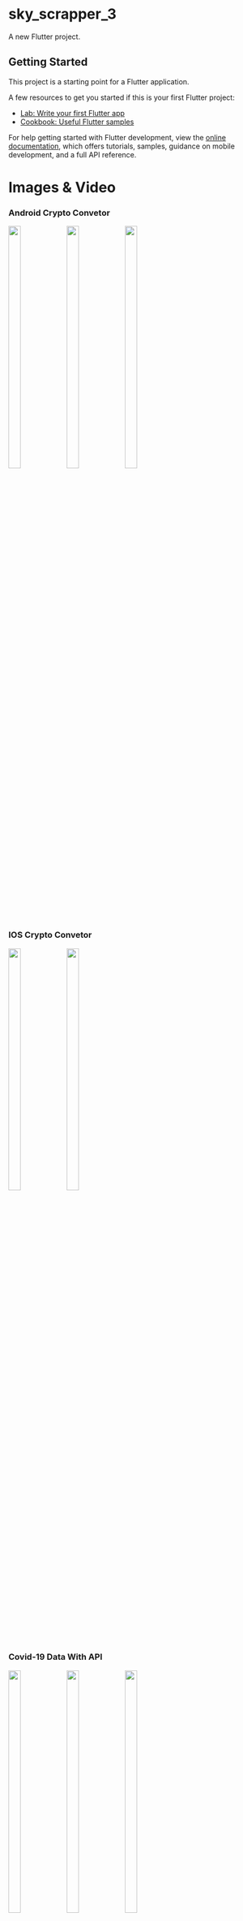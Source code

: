 # sky_scrapper_3

A new Flutter project.

## Getting Started

This project is a starting point for a Flutter application.

A few resources to get you started if this is your first Flutter project:

- [Lab: Write your first Flutter app](https://docs.flutter.dev/get-started/codelab)
- [Cookbook: Useful Flutter samples](https://docs.flutter.dev/cookbook)

For help getting started with Flutter development, view the
[online documentation](https://docs.flutter.dev/), which offers tutorials,
samples, guidance on mobile development, and a full API reference.

# Images & Video

### Android Crypto Convetor
<p float="center">

<img src="https://user-images.githubusercontent.com/118955280/218052352-4bef4b37-3bea-4c33-951f-c9876799433e.png" width=22% height=35%>
<img src="https://user-images.githubusercontent.com/118955280/218052362-13dd1003-b1fa-44c3-a6c0-39c6f7db9b64.png" width=22% height=35%>
<img src="https://user-images.githubusercontent.com/118955280/218052364-cfbaec42-0312-43c1-a1c9-9fb51d83fe11.png" width=22% height=35%>

</p>

### IOS Crypto Convetor
<p float="center">

<img src="https://user-images.githubusercontent.com/118955280/218054486-e360b938-53e9-4cf6-8030-0b18a230cfe6.png" width=22% height=35%>
<img src="https://user-images.githubusercontent.com/118955280/218054497-70b2ed13-115e-441c-a016-34dd2247f211.png" width=22% height=35%>

</p>

### Covid-19 Data With API
<p float="center">

<img src="https://user-images.githubusercontent.com/118955280/218053054-a36c9349-ba93-43a7-8729-80c01f7ef8af.png" width=22% height=35%>
<img src="https://user-images.githubusercontent.com/118955280/218053063-74983174-f518-4e00-8796-5597a229b417.png" width=22% height=35%>
<img src="https://user-images.githubusercontent.com/118955280/218053071-c247a107-060b-4bfa-953f-205c70a6a73c.png" width=22% height=35%>

</p>

### Random People Data With API
<p float="center">

<img src="https://user-images.githubusercontent.com/118955280/218053779-10fbe5db-88eb-4cae-a046-3f20a9be23fa.png" width=22% height=35%>
<img src="https://user-images.githubusercontent.com/118955280/218053785-017ce22d-efca-457f-bd6b-10465bc876cb.png" width=22% height=35%>
<img src="https://user-images.githubusercontent.com/118955280/218053790-a2fd8e6b-fa87-43d3-91a1-54ab5dc2aacf.png" width=22% height=35%>

</p>
<p float="center">


https://user-images.githubusercontent.com/118955280/218055336-3411673e-5d67-4a0d-9c5a-30992e5f670e.mp4


https://user-images.githubusercontent.com/118955280/218055276-12d1134b-4b18-490d-bda9-6637596aeb28.mp4

</p>
